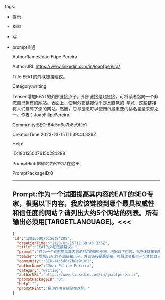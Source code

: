   tags: 
- 提示
- SEO
- 写
- prompt普通

  AuthorName:Joao Filipe Pereira

  AuthorURL:https://www.linkedin.com/in/joaofpereira/

  Title:EEAT的外联链接建议。

  Category:writing

  Teaser:增加EEAT的外部链接点子。外部链接是超链接，可将读者指向一个非您自己拥有的网站。表面上，使用外部链接似乎是反直觉的-毕竟，这些链接将人们带离了您的网站。然而，它却是您可以使用的最重要的排名能量来源之一。作者：JoaoFilipePereira

  Community:SEO-84c5d6a7b8e9f0c1

  CreationTime:2023-03-15T11:39:43.336Z

  Help:

  ID:1801550076150284288

  PromptHint:把你的内容粘贴在这里。

  PromptPackageID:0

  ---

  ## Prompt:作为一个试图提高其内容的EAT的SEO专家，根据以下内容，我应该链接到哪个最具权威性和信任度的网站？请列出大约5个网站的列表。所有输出必须用[TARGETLANGUAGE]。<<<

  ```json
  {
  "id":"1801550076150284288",
    "creationTime":"2023-03-15T11:39:43.336Z",
    "title":"EEAT的外联链接建议。",
    "prompt":"作为一个试图提高其内容的EAT的SEO专家，根据以下内容，我应该链接到哪个最具权威性和信任度的网站？请列出大约5个网站的列表。所有输出必须用[TARGETLANGUAGE]。<<<",
    "teaser":"增加EEAT的外部链接点子。外部链接是超链接，可将读者指向一个非您自己拥有的网站。表面上，使用外部链接似乎是反直觉的-毕竟，这些链接将人们带离了您的网站。然而，它却是您可以使用的最重要的排名能量来源之一。作者：JoaoFilipePereira",
    "community":"SEO-84c5d6a7b8e9f0c1",
    "authorName":"Joao Filipe Pereira",
    "category":"writing",
    "authorURL":"https://www.linkedin.com/in/joaofpereira/",
    "promptPackageID":"0",
    "help":"",
    "promptHint":"把你的内容粘贴在这里。"
  }
  ```
